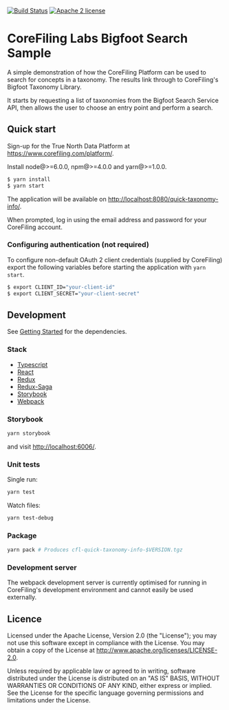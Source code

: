 [![Build Status](https://travis-ci.org/CoreFiling/quick-taxonomy-info.svg?branch=develop)](https://travis-ci.org/CoreFiling/quick-taxonomy-info.svg?branch=develop)
[![Apache 2 license](http://img.shields.io/badge/license-Apache2-brightgreen.svg)](https://opensource.org/licenses/Apache-2.0)

# CoreFiling Labs Bigfoot Search Sample

A simple demonstration of how the CoreFiling Platform can be used to search for
concepts in a taxonomy.  The results link through to CoreFiling's Bigfoot
Taxonomy Library.

It starts by requesting a list of taxonomies from the Bigfoot Search Service API,
then allows the user to choose an entry point and perform a search.

## Quick start

Sign-up for the True North Data Platform at <https://www.corefiling.com/platform/>.

Install node@>=6.0.0, npm@>=4.0.0 and yarn@>=1.0.0.

```bash
$ yarn install
$ yarn start
```

The application will be available on <http://localhost:8080/quick-taxonomy-info/>.

When prompted, log in using the email address and password for your CoreFiling account.

### Configuring authentication (not required)

To configure non-default OAuth 2 client credentials (supplied by CoreFiling)
export the following variables before starting the application with `yarn start`.

```bash
$ export CLIENT_ID="your-client-id"
$ export CLIENT_SECRET="your-client-secret"
```

## Development

See [Getting Started](#getting-started) for the dependencies.

### Stack

- [Typescript](https://github.com/Microsoft/TypeScript)
- [React](https://github.com/facebook/react)
- [Redux](http://redux.js.org/)
- [Redux-Saga](https://redux-saga.js.org/)
- [Storybook](https://storybook.js.org)
- [Webpack](https://github.com/webpack/webpack)

### Storybook

```bash
yarn storybook
```

and visit <http://localhost:6006/>.

### Unit tests

Single run:

```bash
yarn test
```

Watch files:

```bash
yarn test-debug
```

### Package

```bash
yarn pack # Produces cfl-quick-taxonomy-info-$VERSION.tgz
```

### Development server

The webpack development server is currently optimised for running in CoreFiling's
development environment and cannot easily be used externally.

## Licence

Licensed under the Apache License, Version 2.0 (the "License");
you may not use this software except in compliance with the License.
You may obtain a copy of the License at <http://www.apache.org/licenses/LICENSE-2.0>.

Unless required by applicable law or agreed to in writing, software
distributed under the License is distributed on an "AS IS" BASIS,
WITHOUT WARRANTIES OR CONDITIONS OF ANY KIND, either express or implied.
See the License for the specific language governing permissions and
limitations under the License.
